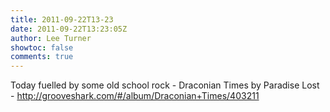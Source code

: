 ```yaml
---
title: 2011-09-22T13-23
date: 2011-09-22T13:23:05Z
author: Lee Turner
showtoc: false
comments: true
---
```


Today fuelled by some old school rock - Draconian Times by Paradise Lost - http://grooveshark.com/#/album/Draconian+Times/403211

